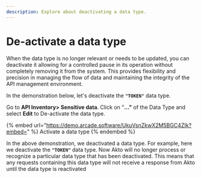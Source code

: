 ```yaml
---
description: Explore about deactivating a data type.
---
```


# De-activate a data type

When the data type is no longer relevant or needs to be updated, you can deactivate it allowing for a controlled pause in its operation without completely removing it from the system. This provides flexibility and precision in managing the flow of data and maintaining the integrity of the API management environment.

In the demonstration below, let's deactivate the **`"TOKEN"`** data type.

Go to **API Inventory> Sensitive data**. Click on "**…"** of the Data Type and select **Edit** to De-activate the data type.

{% embed url="https://demo.arcade.software/UkuVsnZkwX2M5BGC4ZIk?embed=" %}
Activate a data type
{% endembed %}

In the above demonstration, we deactivated a data type. For example, here we deactivate the **`"TOKEN"`** data type. Now Akto will no longer process or recognize a particular data type that has been deactivated. This means that any requests containing this data type will not receive a response from Akto until the data type is reactivated
